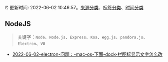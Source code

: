 :alarm_clock: 更新时间: 2022-06-02 10:46:57。[来源分类](../README.md)、[标签分类](../TAGS.md)、[时间分类](../TIMELINE.md)

## NodeJS


> 关键字：`Node`、`Node.js`、`Express`、`Koa`、`egg.js`、`pandora.js`、`Electron`、`V8`



- [2022-06-02-electron-问题：-mac-os-下面-dock-栏图标显示文字怎么改](https://www.v2ex.com/t/856983) 